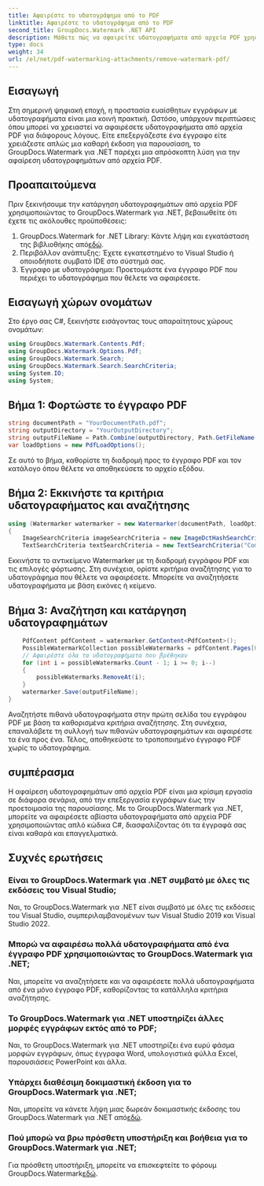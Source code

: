 ```yaml
---
title: Αφαιρέστε το υδατογράφημα από το PDF
linktitle: Αφαιρέστε το υδατογράφημα από το PDF
second_title: GroupDocs.Watermark .NET API
description: Μάθετε πώς να αφαιρείτε υδατογραφήματα από αρχεία PDF χρησιμοποιώντας το GroupDocs.Watermark για .NET. Εύκολα βήματα για επαγγελματική επεξεργασία εγγράφων.
type: docs
weight: 34
url: /el/net/pdf-watermarking-attachments/remove-watermark-pdf/
---
```

## Εισαγωγή
Στη σημερινή ψηφιακή εποχή, η προστασία ευαίσθητων εγγράφων με υδατογραφήματα είναι μια κοινή πρακτική. Ωστόσο, υπάρχουν περιπτώσεις όπου μπορεί να χρειαστεί να αφαιρέσετε υδατογραφήματα από αρχεία PDF για διάφορους λόγους. Είτε επεξεργάζεστε ένα έγγραφο είτε χρειάζεστε απλώς μια καθαρή έκδοση για παρουσίαση, το GroupDocs.Watermark για .NET παρέχει μια απρόσκοπτη λύση για την αφαίρεση υδατογραφημάτων από αρχεία PDF.
## Προαπαιτούμενα
Πριν ξεκινήσουμε την κατάργηση υδατογραφημάτων από αρχεία PDF χρησιμοποιώντας το GroupDocs.Watermark για .NET, βεβαιωθείτε ότι έχετε τις ακόλουθες προϋποθέσεις:
1.  GroupDocs.Watermark for .NET Library: Κάντε λήψη και εγκατάσταση της βιβλιοθήκης από[εδώ](https://releases.groupdocs.com/Watermark/net/).
2. Περιβάλλον ανάπτυξης: Έχετε εγκατεστημένο το Visual Studio ή οποιοδήποτε συμβατό IDE στο σύστημά σας.
3. Έγγραφο με υδατογράφημα: Προετοιμάστε ένα έγγραφο PDF που περιέχει το υδατογράφημα που θέλετε να αφαιρέσετε.

## Εισαγωγή χώρων ονομάτων
Στο έργο σας C#, ξεκινήστε εισάγοντας τους απαραίτητους χώρους ονομάτων:
```csharp
using GroupDocs.Watermark.Contents.Pdf;
using GroupDocs.Watermark.Options.Pdf;
using GroupDocs.Watermark.Search;
using GroupDocs.Watermark.Search.SearchCriteria;
using System.IO;
using System;
```
## Βήμα 1: Φορτώστε το έγγραφο PDF
```csharp
string documentPath = "YourDocumentPath.pdf";
string outputDirectory = "YourOutputDirectory";
string outputFileName = Path.Combine(outputDirectory, Path.GetFileName(documentPath));
var loadOptions = new PdfLoadOptions();
```
Σε αυτό το βήμα, καθορίστε τη διαδρομή προς το έγγραφο PDF και τον κατάλογο όπου θέλετε να αποθηκεύσετε το αρχείο εξόδου.
## Βήμα 2: Εκκινήστε τα κριτήρια υδατογραφήματος και αναζήτησης
```csharp
using (Watermarker watermarker = new Watermarker(documentPath, loadOptions))
{
    ImageSearchCriteria imageSearchCriteria = new ImageDctHashSearchCriteria(Constants.LogoPng);
    TextSearchCriteria textSearchCriteria = new TextSearchCriteria("Company Name");
```
Εκκινήστε το αντικείμενο Watermarker με τη διαδρομή εγγράφου PDF και τις επιλογές φόρτωσης. Στη συνέχεια, ορίστε κριτήρια αναζήτησης για το υδατογράφημα που θέλετε να αφαιρέσετε. Μπορείτε να αναζητήσετε υδατογραφήματα με βάση εικόνες ή κείμενο.
## Βήμα 3: Αναζήτηση και κατάργηση υδατογραφημάτων
```csharp
    PdfContent pdfContent = watermarker.GetContent<PdfContent>();
    PossibleWatermarkCollection possibleWatermarks = pdfContent.Pages[0].Search(imageSearchCriteria.Or(textSearchCriteria));
    // Αφαιρέστε όλα τα υδατογραφήματα που βρέθηκαν
    for (int i = possibleWatermarks.Count - 1; i >= 0; i--)
    {
        possibleWatermarks.RemoveAt(i);
    }
    watermarker.Save(outputFileName);
}
```
Αναζητήστε πιθανά υδατογραφήματα στην πρώτη σελίδα του εγγράφου PDF με βάση τα καθορισμένα κριτήρια αναζήτησης. Στη συνέχεια, επαναλάβετε τη συλλογή των πιθανών υδατογραφημάτων και αφαιρέστε τα ένα προς ένα. Τέλος, αποθηκεύστε το τροποποιημένο έγγραφο PDF χωρίς το υδατογράφημα.

## συμπέρασμα
Η αφαίρεση υδατογραφημάτων από αρχεία PDF είναι μια κρίσιμη εργασία σε διάφορα σενάρια, από την επεξεργασία εγγράφων έως την προετοιμασία της παρουσίασης. Με το GroupDocs.Watermark για .NET, μπορείτε να αφαιρέσετε αβίαστα υδατογραφήματα από αρχεία PDF χρησιμοποιώντας απλό κώδικα C#, διασφαλίζοντας ότι τα έγγραφά σας είναι καθαρά και επαγγελματικά.
## Συχνές ερωτήσεις
### Είναι το GroupDocs.Watermark για .NET συμβατό με όλες τις εκδόσεις του Visual Studio;
Ναι, το GroupDocs.Watermark για .NET είναι συμβατό με όλες τις εκδόσεις του Visual Studio, συμπεριλαμβανομένων των Visual Studio 2019 και Visual Studio 2022.
### Μπορώ να αφαιρέσω πολλά υδατογραφήματα από ένα έγγραφο PDF χρησιμοποιώντας το GroupDocs.Watermark για .NET;
Ναι, μπορείτε να αναζητήσετε και να αφαιρέσετε πολλά υδατογραφήματα από ένα μόνο έγγραφο PDF, καθορίζοντας τα κατάλληλα κριτήρια αναζήτησης.
### Το GroupDocs.Watermark για .NET υποστηρίζει άλλες μορφές εγγράφων εκτός από το PDF;
Ναι, το GroupDocs.Watermark για .NET υποστηρίζει ένα ευρύ φάσμα μορφών εγγράφων, όπως έγγραφα Word, υπολογιστικά φύλλα Excel, παρουσιάσεις PowerPoint και άλλα.
### Υπάρχει διαθέσιμη δοκιμαστική έκδοση για το GroupDocs.Watermark για .NET;
 Ναι, μπορείτε να κάνετε λήψη μιας δωρεάν δοκιμαστικής έκδοσης του GroupDocs.Watermark για .NET από[εδώ](https://releases.groupdocs.com/).
### Πού μπορώ να βρω πρόσθετη υποστήριξη και βοήθεια για το GroupDocs.Watermark για .NET;
 Για πρόσθετη υποστήριξη, μπορείτε να επισκεφτείτε το φόρουμ GroupDocs.Watermark[εδώ](https://forum.groupdocs.com/c/watermark/19).